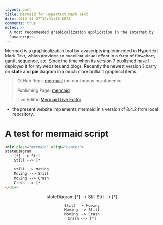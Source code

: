 ```yaml
---
layout: post
title: Mermaid for Hypertext Mark Text
date: 2019-11-27T17:41:56.697Z
comments: true
notes: >-
  A most recommended graphicalization application in the Internet by
  Javascripts.
---
```

Mermaid is a graphicalization tool by javascripts implenmented in Hypertext Mark Text, which provides an excellent visual effect in a form of flowchart, gantt, sequence, etc. Since the time when its version 7 published have I deployed it for my websites and blogs. Recently the newest version 8 carry on **state** and **pie** diagram in a much more brilliant graphical items.

> GitHub Repo: [mermaid](https://github.com/mermaid-js/mermaid) (on continuous maintanence)
>
> Publishing Page: [mermaid](http://mermaid-js.github.io/mermaid/#/)
>
> Live Editor: [Mermaid Live Editor](https://mermaidjs.github.io/mermaid-live-editor/#/edit/eyJjb2RlIjoic3RhdGVEaWFncmFtXG4gICAgWypdIC0tPiBTdGlsbFxuICAgIFN0aWxsIC0tPiBbKl1cbiAgICBTdGlsbCAtLT4gTW92aW5nXG4gICAgTW92aW5nIC0tPiBTdGlsbFxuICAgIE1vdmluZyAtLT4gQ3Jhc2hcbiAgICBDcmFzaCAtLT4gWypdIiwibWVybWFpZCI6eyJ0aGVtZSI6ImRlZmF1bHQifX0)

- the present website implements mermaid in a version of 8.4.2 from local repository.

# A test for mermaid script 

```html
<div class="mermaid" align="center">
stateDiagram
    [*] --> Still
    Still --> [*]

    Still --> Moving
    Moving --> Still
    Moving --> Crash
    Crash --> [*]
</div>
```

<div class="mermaid" align="center">
stateDiagram
    [*] --> Still
    Still --> [*]

    Still --> Moving
    Moving --> Still
    Moving --> Crash
    Crash --> [*]
</div>

